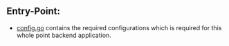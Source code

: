 ## Entry-Point:

- [config.go]() contains the required configurations which is required for this whole point backend application.
